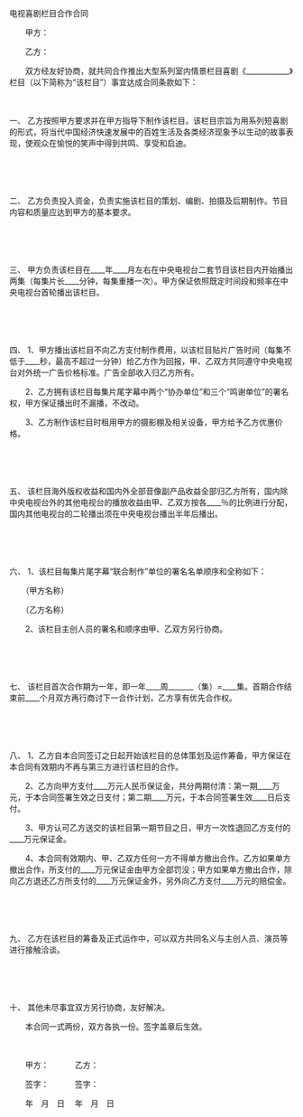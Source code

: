



电视喜剧栏目合作合同



 

　　甲方：

　　乙方：　　

　　双方经友好协商，就共同合作推出大型系列室内情景栏目喜剧《____________》栏目（以下简称为“该栏目”）事宜达成合同条款如下：

　　

一、
乙方按照甲方要求并在甲方指导下制作该栏目。该栏目宗旨为用系列短喜剧的形式，将当代中国经济快速发展中的百姓生活及各类经济现象予以生动的故事表现，使观众在愉悦的笑声中得到共鸣、享受和启迪。

　　

　　

二、
乙方负责投入资金，负责实施该栏目的策划、编剧、拍摄及后期制作。节目内容和质量应达到甲方的基本要求。

　　

　　

三、
甲方负责该栏目在____年____月左右在中央电视台二套节目该栏目内开始播出两集（每集片长____分钟，每集重播一次）。甲方保证依照既定时间段和频率在中央电视台首轮播出该栏目。

　　

　　

四、
1、甲方播出该栏目不向乙方支付制作费用，以该栏目贴片广告时间（每集不低于____秒，最高不超过一分钟）给乙方作为回报，甲、乙双方共同遵守中央电视台对外统一广告价格标准。广告全部收入归乙方所有。

　　2、乙方拥有该栏目每集片尾字幕中两个“协办单位”和三个“鸣谢单位”的署名权，甲方保证播出时不漏播，不改动。

　　3、乙方制作该栏目时租用甲方的摄影棚及相关设备，甲方给予乙方优惠价格。

　　

　　

五、
该栏目海外版权收益和国内外全部音像副产品收益全部归乙方所有，国内除中央电视台外的其他电视台的播放收益由甲、乙双方按各____％的比例进行分配，国内其他电视台的二轮播出须在中央电视台播出半年后播出。

　　

　　

六、
1、该栏目每集片尾字幕“联合制作”单位的署名名单顺序和全称如下：

　　（甲方名称）

　　（乙方名称）

　　2、该栏目主创人员的署名和顺序由甲、乙双方另行协商。

　　

　　

七、
该栏目首次合作期为一年，即一年____周_______（集）=____集。首期合作结束前____个月双方再行商讨下一合作计划，乙方享有优先合作权。

　　

　　

八、
1、乙方自本合同签订之日起开始该栏目的总体策划及运作筹备，甲方保证在本合同有效期内不再与第三方进行该栏目的合作。

　　2、乙方向甲方支付____万元人民币保证金，共分两期付清：第一期____万元，于本合同签署生效之日支付；第二期____万元，于本合同签署生效____日后支付。

　　3、甲方认可乙方送交的该栏目第一期节目之日，甲方一次性退回乙方支付的____万元保证金。

　　4、本合同有效期内、甲、乙双方任何一方不得单方撤出合作。乙方如果单方撤出合作，所支付的____万元保证金由甲方全部罚没；甲方如果单方撤出合作，除向乙方退还乙方所支付的____万元保证金外，另外向乙方支付____万元的赔偿金。

　　

　　

九、
乙方在该栏目的筹备及正式运作中，可以双方共同名义与主创人员、演员等进行接触洽谈。

　　

　　

十、
其他未尽事宜双方另行协商，友好解决。

　　本合同一式两份，双方各执一份。签字盖章后生效。

　　

　　甲方：　　　 乙方：

　　签字：　　　 签字：

　　年　月　日　 年　月　日